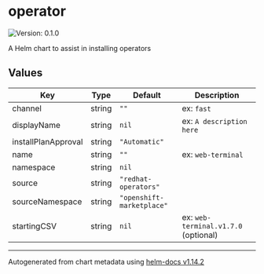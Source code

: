 # operator

![Version: 0.1.0](https://img.shields.io/badge/Version-0.1.0-informational?style=flat-square)

A Helm chart to assist in installing operators

## Values

| Key | Type | Default | Description |
|-----|------|---------|-------------|
| channel | string | `""` | ex: `fast` |
| displayName | string | `nil` | ex: `A description here` |
| installPlanApproval | string | `"Automatic"` |  |
| name | string | `""` | ex: `web-terminal` |
| namespace | string | `nil` |  |
| source | string | `"redhat-operators"` |  |
| sourceNamespace | string | `"openshift-marketplace"` |  |
| startingCSV | string | `nil` | ex: `web-terminal.v1.7.0` (optional) |

----------------------------------------------
Autogenerated from chart metadata using [helm-docs v1.14.2](https://github.com/norwoodj/helm-docs/releases/v1.14.2)
